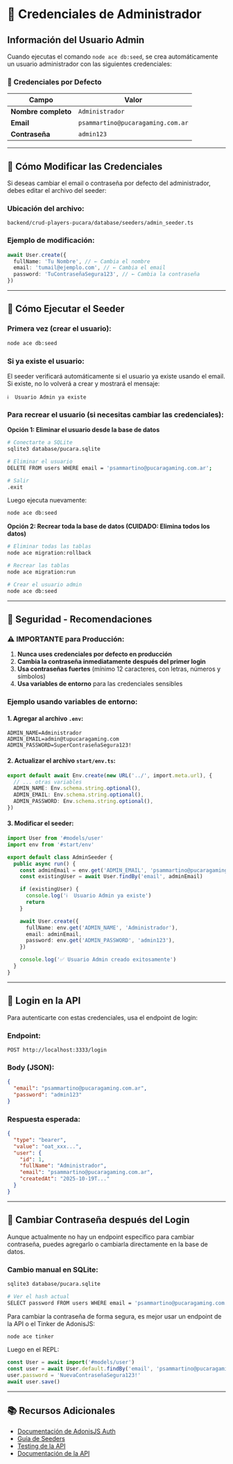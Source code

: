 # 🔐 Credenciales de Administrador

## Información del Usuario Admin

Cuando ejecutas el comando `node ace db:seed`, se crea automáticamente un usuario administrador con las siguientes credenciales:

### 📧 Credenciales por Defecto

| Campo               | Valor                             |
| ------------------- | --------------------------------- |
| **Nombre completo** | `Administrador`                   |
| **Email**           | `psammartino@pucaragaming.com.ar` |
| **Contraseña**      | `admin123`                        |

---

## 🔧 Cómo Modificar las Credenciales

Si deseas cambiar el email o contraseña por defecto del administrador, debes editar el archivo del seeder:

### Ubicación del archivo:

```
backend/crud-players-pucara/database/seeders/admin_seeder.ts
```

### Ejemplo de modificación:

```typescript
await User.create({
  fullName: 'Tu Nombre', // ← Cambia el nombre
  email: 'tumail@ejemplo.com', // ← Cambia el email
  password: 'TuContraseñaSegura123', // ← Cambia la contraseña
})
```

---

## 🚀 Cómo Ejecutar el Seeder

### Primera vez (crear el usuario):

```bash
node ace db:seed
```

### Si ya existe el usuario:

El seeder verificará automáticamente si el usuario ya existe usando el email. Si existe, no lo volverá a crear y mostrará el mensaje:

```
ℹ️  Usuario Admin ya existe
```

### Para recrear el usuario (si necesitas cambiar las credenciales):

**Opción 1: Eliminar el usuario desde la base de datos**

```bash
# Conectarte a SQLite
sqlite3 database/pucara.sqlite

# Eliminar el usuario
DELETE FROM users WHERE email = 'psammartino@pucaragaming.com.ar';

# Salir
.exit
```

Luego ejecuta nuevamente:

```bash
node ace db:seed
```

**Opción 2: Recrear toda la base de datos (CUIDADO: Elimina todos los datos)**

```bash
# Eliminar todas las tablas
node ace migration:rollback

# Recrear las tablas
node ace migration:run

# Crear el usuario admin
node ace db:seed
```

---

## 🔐 Seguridad - Recomendaciones

### ⚠️ IMPORTANTE para Producción:

1. **Nunca uses credenciales por defecto en producción**
2. **Cambia la contraseña inmediatamente después del primer login**
3. **Usa contraseñas fuertes** (mínimo 12 caracteres, con letras, números y símbolos)
4. **Usa variables de entorno** para las credenciales sensibles

### Ejemplo usando variables de entorno:

#### 1. Agregar al archivo `.env`:

```env
ADMIN_NAME=Administrador
ADMIN_EMAIL=admin@tupucaragaming.com
ADMIN_PASSWORD=SuperContraseñaSegura123!
```

#### 2. Actualizar el archivo `start/env.ts`:

```typescript
export default await Env.create(new URL('../', import.meta.url), {
  // ... otras variables
  ADMIN_NAME: Env.schema.string.optional(),
  ADMIN_EMAIL: Env.schema.string.optional(),
  ADMIN_PASSWORD: Env.schema.string.optional(),
})
```

#### 3. Modificar el seeder:

```typescript
import User from '#models/user'
import env from '#start/env'

export default class AdminSeeder {
  public async run() {
    const adminEmail = env.get('ADMIN_EMAIL', 'psammartino@pucaragaming.com.ar')
    const existingUser = await User.findBy('email', adminEmail)

    if (existingUser) {
      console.log('ℹ️  Usuario Admin ya existe')
      return
    }

    await User.create({
      fullName: env.get('ADMIN_NAME', 'Administrador'),
      email: adminEmail,
      password: env.get('ADMIN_PASSWORD', 'admin123'),
    })

    console.log('✅ Usuario Admin creado exitosamente')
  }
}
```

---

## 📝 Login en la API

Para autenticarte con estas credenciales, usa el endpoint de login:

### Endpoint:

```
POST http://localhost:3333/login
```

### Body (JSON):

```json
{
  "email": "psammartino@pucaragaming.com.ar",
  "password": "admin123"
}
```

### Respuesta esperada:

```json
{
  "type": "bearer",
  "value": "oat_xxx...",
  "user": {
    "id": 1,
    "fullName": "Administrador",
    "email": "psammartino@pucaragaming.com.ar",
    "createdAt": "2025-10-19T..."
  }
}
```

---

## 🔄 Cambiar Contraseña después del Login

Aunque actualmente no hay un endpoint específico para cambiar contraseña, puedes agregarlo o cambiarla directamente en la base de datos.

### Cambio manual en SQLite:

```bash
sqlite3 database/pucara.sqlite

# Ver el hash actual
SELECT password FROM users WHERE email = 'psammartino@pucaragaming.com.ar';
```

Para cambiar la contraseña de forma segura, es mejor usar un endpoint de la API o el Tinker de AdonisJS:

```bash
node ace tinker
```

Luego en el REPL:

```javascript
const User = await import('#models/user')
const user = await User.default.findBy('email', 'psammartino@pucaragaming.com.ar')
user.password = 'NuevaContraseñaSegura123!'
await user.save()
```

---

## 📚 Recursos Adicionales

- [Documentación de AdonisJS Auth](https://docs.adonisjs.com/guides/authentication)
- [Guía de Seeders](https://docs.adonisjs.com/guides/database/seeders)
- [Testing de la API](./TESTING_API.md)
- [Documentación de la API](./API_DOCUMENTATION.md)
